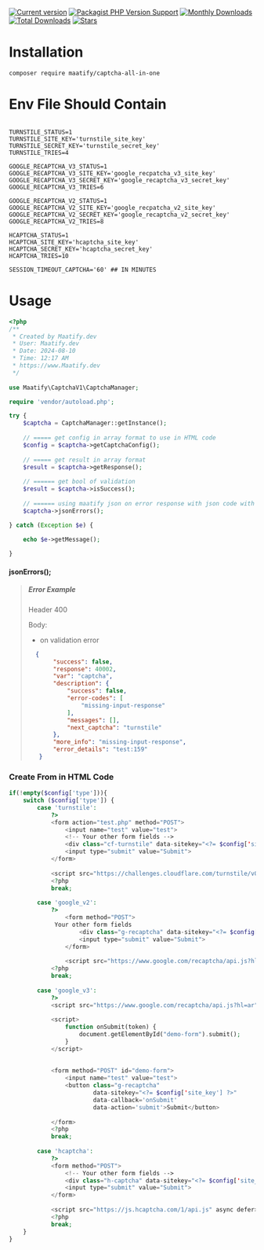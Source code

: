 [![Current version](https://img.shields.io/packagist/v/maatify/captcha-all-in-one)][pkg]
[![Packagist PHP Version Support](https://img.shields.io/packagist/php-v/maatify/captcha-all-in-one)][pkg]
[![Monthly Downloads](https://img.shields.io/packagist/dm/maatify/captcha-all-in-one)][pkg-stats]
[![Total Downloads](https://img.shields.io/packagist/dt/maatify/captcha-all-in-one)][pkg-stats]
[![Stars](https://img.shields.io/packagist/stars/maatify/captcha-all-in-one)](https://github.com/maatify/CaptchaAllInOne/stargazers)

[pkg]: <https://packagist.org/packages/maatify/captcha-all-in-one>
[pkg-stats]: <https://packagist.org/packages/maatify/captcha-all-in-one/stats>

# Installation

```shell
composer require maatify/captcha-all-in-one
```

# Env File Should Contain

```dotenv

TURNSTILE_STATUS=1
TURNSTILE_SITE_KEY='turnstile_site_key'
TURNSTILE_SECRET_KEY='turnstile_secret_key'
TURNSTILE_TRIES=4

GOOGLE_RECAPTCHA_V3_STATUS=1
GOOGLE_RECAPTCHA_V3_SITE_KEY='google_recpatcha_v3_site_key'
GOOGLE_RECAPTCHA_V3_SECRET_KEY='google_recaptcha_v3_secret_key'
GOOGLE_RECAPTCHA_V3_TRIES=6

GOOGLE_RECAPTCHA_V2_STATUS=1
GOOGLE_RECAPTCHA_V2_SITE_KEY='google_recpatcha_v2_site_key'
GOOGLE_RECAPTCHA_V2_SECRET_KEY='google_recaptcha_v2_secret_key'
GOOGLE_RECAPTCHA_V2_TRIES=8

HCAPTCHA_STATUS=1
HCAPTCHA_SITE_KEY='hcaptcha_site_key'
HCAPTCHA_SECRET_KEY='hcaptcha_secret_key'
HCAPTCHA_TRIES=10

SESSION_TIMEOUT_CAPTCHA='60' ## IN MINUTES
```

# Usage

```PHP
<?php
/**
 * Created by Maatify.dev
 * User: Maatify.dev
 * Date: 2024-08-10
 * Time: 12:17 AM
 * https://www.Maatify.dev
 */
 
use Maatify\CaptchaV1\CaptchaManager;

require 'vendor/autoload.php';

try {
    $captcha = CaptchaManager::getInstance();
    
    // ===== get config in array format to use in HTML code
    $config = $captcha->getCaptchaConfig();
    
    // ===== get result in array format
    $result = $captcha->getResponse();
    
    // ====== get bool of validation 
    $result = $captcha->isSuccess();
    
    // ====== using maatify json on error response with json code with die and if success there is no error
    $captcha->jsonErrors();

} catch (Exception $e) {

    echo $e->getMessage();
    
}
```

#### jsonErrors();
>##### Error Example
>
>   Header 400
>
>   Body:
>
> - on validation error
>
>```json
>   {
>        "success": false,
>        "response": 40002,
>        "var": "captcha",
>        "description": {
>            "success": false,
>            "error-codes": [
>                "missing-input-response"
>            ],
>            "messages": [],
>            "next_captcha": "turnstile"
>        },
>        "more_info": "missing-input-response",
>        "error_details": "test:159"
>    }
>```


### Create From in HTML Code

```php
if(!empty($config['type'])){
    switch ($config['type']) {
        case 'turnstile':
            ?>
            <form action="test.php" method="POST">
                <input name="test" value="test">
                <!-- Your other form fields -->
                <div class="cf-turnstile" data-sitekey="<?= $config['site_key'] ?>" data-theme="dark" data-language="ar"></div>
                <input type="submit" value="Submit">
            </form>
    
            <script src="https://challenges.cloudflare.com/turnstile/v0/api.js" async defer></script>
            <?php
            break;
    
        case 'google_v2':
            ?>
                <form method="POST">
             Your other form fields
                    <div class="g-recaptcha" data-sitekey="<?= $config['site_key'] ?>" data-theme="dark" ></div>
                    <input type="submit" value="Submit">
                </form>
    
                <script src="https://www.google.com/recaptcha/api.js?hl=ar" async defer ></script>
            <?php
            break;
    
        case 'google_v3':
            ?>
            <script src="https://www.google.com/recaptcha/api.js?hl=ar"></script>
    
            <script>
                function onSubmit(token) {
                    document.getElementById("demo-form").submit();
                }
            </script>
    
    
            <form method="POST" id="demo-form">
                <input name="test" value="test">
                <button class="g-recaptcha"
                        data-sitekey="<?= $config['site_key'] ?>"
                        data-callback='onSubmit'
                        data-action='submit'>Submit</button>
    
            </form>
            <?php
            break;
    
        case 'hcaptcha':
            ?>
            <form method="POST">
                <!-- Your other form fields -->
                <div class="h-captcha" data-sitekey="<?= $config['site_key'] ?>" data-theme="dark" data-hl="ar"></div>
                <input type="submit" value="Submit">
            </form>
    
            <script src="https://js.hcaptcha.com/1/api.js" async defer></script>
            <?php
            break;
    }
}
```